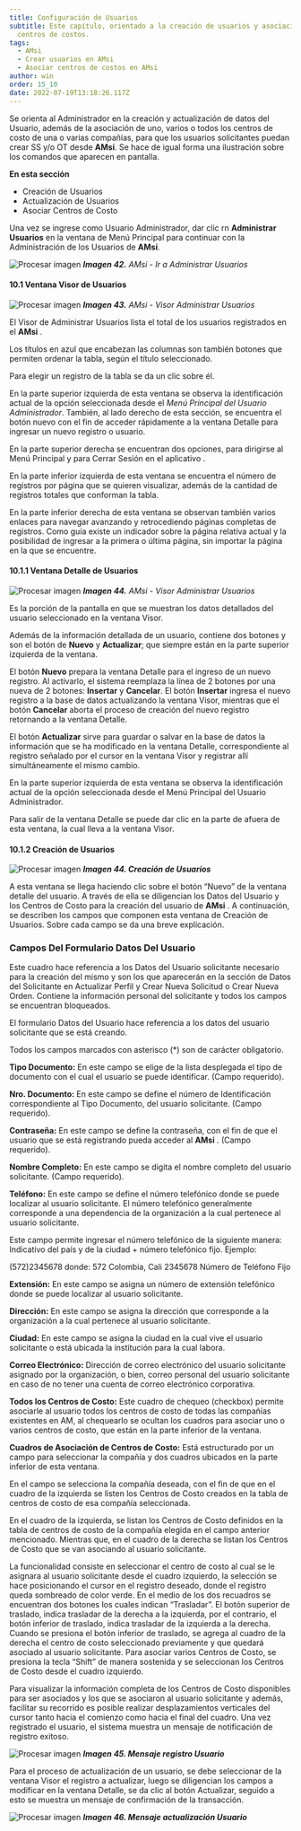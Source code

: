 ```yaml
---
title: Configuración de Usuarios
subtitle: Este capítulo, orientado a la creación de usuarios y asociación de
  centros de costos.
tags:
  - AMsi
  - Crear usuarios en AMsi
  - Asociar centros de costos en AMsi
author: win
order: 15_10
date: 2022-07-19T13:18:26.117Z
---
```

Se orienta al Administrador en la creación y actualización de datos del Usuario, además de la asociación de uno, varios o todos los centros de costo de una o varias compañías, para que los usuarios solicitantes puedan crear SS y/o OT desde **AMsi**. Se hace de igual forma una ilustración sobre los comandos que aparecen en pantalla.

**En esta sección**

- Creación de Usuarios
- Actualización de Usuarios
- Asociar Centros de Costo

Una vez se ingrese como Usuario Administrador, dar clic rn **Administrar Usuarios** en la ventana de Menú Principal para continuar con la Administración de los Usuarios de **AMsi**.

![Procesar imagen](https://ayuda.winsoftware.com.co/assets/images/cap12/chp12_img41.png)
_**Imagen 42.** AMsi - Ir a Administrar Usuarios_

#### 10.1 Ventana Visor de Usuarios

![Procesar imagen](https://ayuda.winsoftware.com.co/assets/images/cap12/chp12_img42.png)
_**Imagen 43.** AMsi - Visor Administrar Usuarios_

El Visor de Administrar Usuarios lista el total de los usuarios registrados en el  **AMsi** .

Los títulos en azul que encabezan las columnas son también botones que permiten ordenar la tabla, según el título seleccionado.

Para elegir un registro de la tabla se da un clic sobre él.

En la parte superior izquierda de esta ventana se observa la identificación actual de la opción seleccionada desde el _Menú Principal del Usuario Administrador_. También, al lado derecho de esta sección, se encuentra el botón <a class="btn white">nuevo</a> con el fin de acceder rápidamente a la ventana Detalle para ingresar un nuevo registro o usuario.

En la parte superior derecha se encuentran dos opciones, para dirigirse al Menú Principal <span class="mdi mdi-home"></span> y para Cerrar Sesión en el aplicativo <span class="mdi mdi-exit-to-app"></span>.

En la parte inferior izquierda de esta ventana se encuentra el número de registros por página que se quieren visualizar, además de la cantidad de registros totales que conforman la tabla.

En  la  parte inferior  derecha de esta ventana se observan también varios enlaces para  navegar avanzando y retrocediendo páginas completas de registros. Como guía existe un indicador sobre la página relativa actual y la posibilidad de ingresar a la primera o última página, sin importar la página en la que se encuentre.

#### 10.1.1 Ventana Detalle de Usuarios

![Procesar imagen](https://ayuda.winsoftware.com.co/assets/images/cap12/chp12_img43.png)
_**Imagen 44.** AMsi - Visor Administrar Usuarios_

Es la porción de la  pantalla en que se muestran  los  datos detallados del usuario seleccionado en la ventana Visor.

Además de la información detallada de un usuario, contiene dos botones y son el botón de **Nuevo** y **Actualizar**; que siempre están en la parte superior izquierda de la ventana.

El botón **Nuevo** prepara la ventana Detalle para el ingreso de un nuevo registro. Al activarlo, el sistema reemplaza la línea de 2 botones por una nueva de 2 botones: **Insertar** y **Cancelar**. El botón **Insertar** ingresa el nuevo registro a la base de datos actualizando la ventana Visor, mientras que el botón **Cancelar** aborta el proceso de creación del nuevo registro retornando a la ventana Detalle.

El botón **Actualizar** sirve para guardar o salvar en la base de datos la información que se ha modificado en la ventana Detalle, correspondiente al registro señalado por el cursor en la ventana Visor y registrar allí simultáneamente el mismo cambio.

En la parte superior izquierda de esta ventana se observa la identificación actual de la opción seleccionada desde el Menú Principal del Usuario Administrador.

Para salir de la ventana Detalle se puede dar clic en la parte de afuera de esta ventana, la cual lleva a la ventana Visor.

#### 10.1.2	Creación de Usuarios

![Procesar imagen](../assets/images/placeholder.jpg)
_**Imagen 44. Creación de Usuarios**_

A esta ventana se llega haciendo clic sobre el botón “Nuevo” de la ventana detalle del usuario. A través de ella se diligencian los Datos del Usuario y los Centros de Costo para la creación del usuario de  **AMsi** . A continuación, se describen los campos que componen esta ventana de Creación de Usuarios. Sobre cada campo se da una breve explicación.

### Campos Del Formulario Datos Del Usuario

Este cuadro hace referencia a los Datos del Usuario solicitante necesario para la creación del mismo y son los que aparecerán en la sección de Datos del Solicitante en Actualizar Perfil y Crear Nueva Solicitud o Crear Nueva Orden. Contiene la información personal del solicitante y todos los campos se encuentran bloqueados.

El formulario Datos del Usuario hace referencia a los datos del usuario solicitante que se está creando.

Todos los campos marcados con asterisco (*) son de carácter obligatorio.

**Tipo Documento:** En este campo se elige de la lista desplegada el tipo de documento con el cual el usuario se puede identificar. (Campo requerido).

**Nro. Documento:** En este campo se define el número de Identificación correspondiente al Tipo Documento, del usuario solicitante. (Campo requerido).

**Contraseña:** En este campo se define la contraseña, con el fin de que el usuario que se está registrando pueda acceder al  **AMsi** . (Campo requerido).

**Nombre Completo:** En este campo se digita el nombre completo del usuario solicitante. (Campo requerido).

**Teléfono:** En este campo se define el número telefónico donde se puede localizar al usuario solicitante. El número telefónico generalmente corresponde a una dependencia de la organización a la cual pertenece al usuario solicitante.

Este campo permite ingresar el número telefónico de la siguiente manera: Indicativo del país y de la ciudad + número telefónico fijo. Ejemplo:

(572)2345678 donde:
572 Colombia, Cali
2345678	Número de Teléfono Fijo

**Extensión:** En este campo se asigna un número de extensión telefónico donde se puede localizar al usuario solicitante.

**Dirección:** En este campo se asigna la dirección que corresponde a la organización a la cual pertenece al usuario solicitante.

**Ciudad:** En este campo se asigna la ciudad en la cual vive el usuario solicitante o está ubicada la institución para la cual labora.

**Correo Electrónico:** Dirección de correo electrónico del usuario solicitante asignado por la organización, o bien, correo personal del usuario solicitante en caso de no tener una cuenta de correo electrónico corporativa.

**Todos los Centros de Costo:** Este cuadro de chequeo (checkbox) permite asociarle al usuario todos los centros de costo de todas las compañías existentes en AM, al chequearlo se ocultan los cuadros para asociar uno o varios centros de costo, que están en la parte inferior de la ventana.

**Cuadros de Asociación de Centros de Costo:** Está estructurado por un campo para seleccionar la compañía y dos cuadros ubicados en la parte inferior de esta ventana.

En el campo se selecciona la compañía deseada, con el fin de que en el cuadro de la izquierda se listen los Centros de Costo creados en la tabla de centros de costo de esa compañía seleccionada.

En el cuadro de la izquierda, se listan los Centros de Costo definidos en la tabla de centros de costo de la compañía elegida en el campo anterior mencionado. Mientras que, en el cuadro de la derecha se listan los Centros de Costo que se van asociando al usuario solicitante.

La funcionalidad consiste en seleccionar el centro de costo al cual se le asignara al usuario solicitante desde el cuadro izquierdo, la selección se hace posicionando el cursor en el registro deseado, donde el registro queda sombreado de color verde. En el medio de los  dos recuadros se encuentran dos botones los cuales indican “Trasladar”. El botón superior de traslado, indica trasladar de la derecha a la izquierda, por el contrario, el botón inferior de traslado, indica trasladar de la izquierda a la derecha. Cuando se presiona el botón inferior de traslado, se agrega al cuadro de la derecha el centro de costo seleccionado previamente y que quedará asociado al usuario solicitante. Para asociar varios Centros de Costo, se presiona la tecla “Shift” de manera sostenida y se seleccionan los Centros de Costo desde el cuadro izquierdo.

Para visualizar la información completa de los Centros de Costo disponibles para ser asociados y los que se asociaron al usuario solicitante y además, facilitar su recorrido es posible realizar desplazamientos verticales del cursor tanto hacia el comienzo como hacia  el final del cuadro.
Una vez registrado el usuario, el sistema muestra un mensaje de notificación de registro exitoso.

![Procesar imagen](../assets/images/placeholder.jpg)
_**Imagen 45. Mensaje registro Usuario**_

Para el proceso de actualización de un usuario, se debe seleccionar de la ventana Visor el registro a actualizar, luego se diligencian los campos a modificar en la ventana Detalle, se da clic al botón Actualizar, seguido a esto se muestra un mensaje de confirmación de la transacción.

![Procesar imagen](../assets/images/placeholder.jpg)
_**Imagen 46. Mensaje actualización Usuario**_
